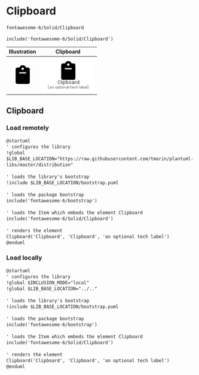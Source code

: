 # Clipboard


```text
fontawesome-6/Solid/Clipboard
```

```text
include('fontawesome-6/Solid/Clipboard')
```



| Illustration | Clipboard |
| :---: | :---: |
| ![illustration for Illustration](../../fontawesome-6/Solid/Clipboard.png) | ![illustration for Clipboard](../../fontawesome-6/Solid/Clipboard.Local.png) |




## Clipboard

### Load remotely
```plantuml
@startuml
' configures the library
!global $LIB_BASE_LOCATION="https://raw.githubusercontent.com/tmorin/plantuml-libs/master/distribution"

' loads the library's bootstrap
!include $LIB_BASE_LOCATION/bootstrap.puml

' loads the package bootstrap
include('fontawesome-6/bootstrap')

' loads the Item which embeds the element Clipboard
include('fontawesome-6/Solid/Clipboard')

' renders the element
Clipboard('Clipboard', 'Clipboard', 'an optional tech label')
@enduml
```

### Load locally
```plantuml
@startuml
' configures the library
!global $INCLUSION_MODE="local"
!global $LIB_BASE_LOCATION="../.."

' loads the library's bootstrap
!include $LIB_BASE_LOCATION/bootstrap.puml

' loads the package bootstrap
include('fontawesome-6/bootstrap')

' loads the Item which embeds the element Clipboard
include('fontawesome-6/Solid/Clipboard')

' renders the element
Clipboard('Clipboard', 'Clipboard', 'an optional tech label')
@enduml
```


